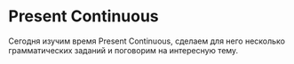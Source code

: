 # Present Continuous

Сегодня изучим время Present Continuous, сделаем для него несколько грамматических заданий и поговорим на интересную тему.
